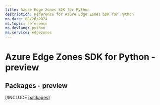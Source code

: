 ```yaml
---
title: Azure Edge Zones SDK for Python
description: Reference for Azure Edge Zones SDK for Python
ms.date: 08/26/2024
ms.topic: reference
ms.devlang: python
ms.service: edgezones
---
```

# Azure Edge Zones SDK for Python - preview
## Packages - preview
[!INCLUDE [packages](edge-zones-index.md)]